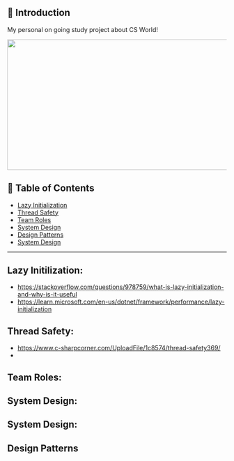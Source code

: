 ## 🚀 Introduction

My personal on going study project about CS World!

<p align="center">
  <img src = "https://www.kaufmancounty.net/ImageRepository/Document?documentId=5911" width=800 height=300>
</p>

## 🚩 Table of Contents
- [Lazy Initialization](#lazy-initialization)
- [Thread Safety](#thread-safety)
- [Team Roles](#team-roles)
- [System Design](#system-design)
- [Design Patterns](#design-patterns)
- [System Design](#system-design)

***

## Lazy Initilization:
  - https://stackoverflow.com/questions/978759/what-is-lazy-initialization-and-why-is-it-useful
  - https://learn.microsoft.com/en-us/dotnet/framework/performance/lazy-initialization

## Thread Safety:
  - https://www.c-sharpcorner.com/UploadFile/1c8574/thread-safety369/
  - 

## Team Roles:

## System Design:

## System Design:

## Design Patterns

